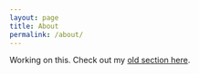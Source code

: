 ```yaml
---
layout: page
title: About
permalink: /about/
---
```


Working on this. Check out my [old section here](/old_home).  
